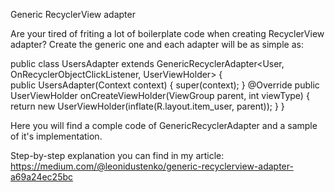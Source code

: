 Generic RecyclerView adapter

Are your tired of friting a lot of boilerplate code when creating RecyclerView adapter?
Create the generic one and each adapter will be as simple as:

public class UsersAdapter extends GenericRecyclerAdapter<User, OnRecyclerObjectClickListener<User>, UserViewHolder> {   
    public UsersAdapter(Context context) {
        super(context);
    }
    @Override
    public UserViewHolder onCreateViewHolder(ViewGroup parent, int viewType) {
        return new UserViewHolder(inflate(R.layout.item_user, parent));
    }
}

Here you will find a comple code of GenericRecyclerAdapter and a sample of it's implementation.

Step-by-step explanation you can find in my article:
https://medium.com/@leonidustenko/generic-recyclerview-adapter-a69a24ec25bc 
